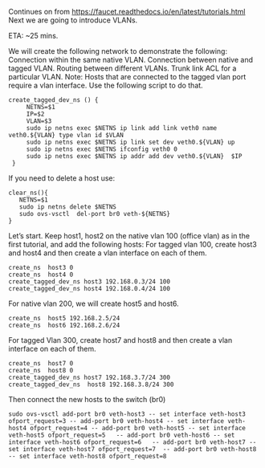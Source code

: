 Continues on from https://faucet.readthedocs.io/en/latest/tutorials.html
Next we are going to introduce VLANs.

ETA: ~25 mins.

We will create the following network to demonstrate the following: 
Connection within the same native VLAN.
Connection between native and tagged VLAN. 
Routing between different VLANs.
Trunk link 
ACL for a particular VLAN. 
Note: 
Hosts that are connected to the tagged vlan port require a vlan interface. Use the following script to do that.  

```
create_tagged_dev_ns () {
     NETNS=$1
     IP=$2
     VLAN=$3
     sudo ip netns exec $NETNS ip link add link veth0 name veth0.${VLAN} type vlan id $VLAN
     sudo ip netns exec $NETNS ip link set dev veth0.${VLAN} up
     sudo ip netns exec $NETNS ifconfig veth0 0
     sudo ip netns exec $NETNS ip addr add dev veth0.${VLAN}  $IP
 }
 ```
If you need to delete a host use:
```
clear_ns(){
   NETNS=$1
   sudo ip netns delete $NETNS
   sudo ovs-vsctl  del-port br0 veth-${NETNS}
}
```

Let’s start. Keep host1, host2 on the native vlan 100 (office vlan) as in the first tutorial, and add the following hosts:
For tagged vlan 100, create host3 and host4 and then create a vlan interface on each of them. 
```
create_ns  host3 0
create_ns  host4 0
create_tagged_dev_ns host3 192.168.0.3/24 100
create_tagged_dev_ns host4 192.168.0.4/24 100
```
For native vlan 200, we will create host5 and host6.
```
create_ns  host5 192.168.2.5/24
create_ns  host6 192.168.2.6/24
```
For tagged Vlan 300, create host7 and host8 and then create a vlan interface on each of them. 
```
create_ns  host7 0
create_ns  host8 0
create_tagged_dev_ns host7 192.168.3.7/24 300
create_tagged_dev_ns  host8 192.168.3.8/24 300
```
Then  connect the new hosts to the switch (br0)
```
sudo ovs-vsctl add-port br0 veth-host3 -- set interface veth-host3 ofport_request=3 -- add-port br0 veth-host4 -- set interface veth-host4 ofport_request=4 -- add-port br0 veth-host5 -- set interface veth-host5 ofport_request=5   -- add-port br0 veth-host6 -- set interface veth-host6 ofport_request=6   -- add-port br0 veth-host7 -- set interface veth-host7 ofport_request=7  -- add-port br0 veth-host8 -- set interface veth-host8 ofport_request=8   
```
